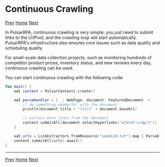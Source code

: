 Continuous Crawling
=

[Prev](7Kotlin-style-async.md) [Home](1home.md) [Next](9event-handling.md)

In PulsarRPA, continuous crawling is very simple; you just need to submit links to the UrlPool, and the crawling loop will start automatically. PulsarRPA's infrastructure also ensures core issues such as data quality and scheduling quality.

For small-scale data collection projects, such as monitoring hundreds of competitor product prices, inventory status, and new reviews every day, continuous crawling can be used.

You can start continuous crawling with the following code:

```kotlin
fun main() {
    val context = PulsarContexts.create()

    val parseHandler = { _: WebPage, document: FeaturedDocument ->
        // do something wonderful with the document
        println(document.title + "\t|\t" + document.baseUri)

        // extract more links from the document
        context.submitAll(document.selectHyperlinks("a[href~=/dp/]"))
    }

    val urls = LinkExtractors.fromResource("seeds10.txt").map { ParsableHyperlink("$it -refresh", parseHandler) }
    context.submitAll(urls).await()
}
```

------

[Prev](7Kotlin-style-async.md) [Home](1home.md) [Next](9event-handling.md)
